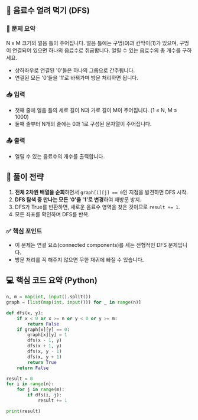 ## 🧊 음료수 얼려 먹기 (DFS)

### 📌 문제 요약
N x M 크기의 얼음 틀이 주어집니다. 얼음 틀에는 구멍(0)과 칸막이(1)가 있으며, 구멍이 연결되어 있으면 하나의 음료수로 취급합니다. 얼릴 수 있는 음료수의 총 개수를 구하세요.

- 상하좌우로 연결된 '0'들은 하나의 그룹으로 간주됩니다.
- 연결된 모든 '0'들을 '1'로 바꿔가며 방문 처리하면 됩니다.

### 📥 입력
- 첫째 줄에 얼음 틀의 세로 길이 N과 가로 길이 M이 주어집니다. (1 ≤ N, M ≤ 1000)
- 둘째 줄부터 N개의 줄에는 0과 1로 구성된 문자열이 주어집니다.


### 📤 출력
- 얼릴 수 있는 음료수의 개수를 출력합니다.


## 🧠 풀이 전략

1. **전체 2차원 배열을 순회**하면서 `graph[i][j] == 0`인 지점을 발견하면 DFS 시작.
2. **DFS 탐색 중 만나는 모든 '0'을 '1'로 변경**하여 재방문 방지.
3. DFS가 True를 반환하면, 새로운 음료수 영역을 찾은 것이므로 `result += 1`.
4. 모든 좌표를 확인하며 DFS를 반복.

### ✅ 핵심 포인트
- 이 문제는 연결 요소(connected components)를 세는 전형적인 DFS 문제입니다.
- 방문 처리를 꼭 해주지 않으면 무한 재귀에 빠질 수 있습니다.

## 💻 핵심 코드 요약 (Python)

```python
n, m = map(int, input().split())
graph = [list(map(int, input())) for _ in range(n)]

def dfs(x, y):
    if x < 0 or x >= n or y < 0 or y >= m:
        return False
    if graph[x][y] == 0:
        graph[x][y] = 1
        dfs(x - 1, y)
        dfs(x + 1, y)
        dfs(x, y - 1)
        dfs(x, y + 1)
        return True
    return False

result = 0
for i in range(n):
    for j in range(m):
        if dfs(i, j):
            result += 1

print(result)

